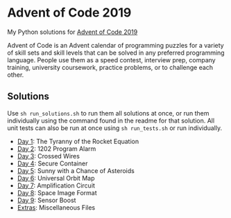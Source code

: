 # Advent of Code 2019
My Python solutions for [Advent of Code 2019](https://adventofcode.com/)

Advent of Code is an Advent calendar of programming puzzles for a variety of
skill sets and skill levels that can be solved in any preferred programming
language. People use them as a speed contest, interview prep, company training,
university coursework, practice problems, or to challenge each other.

## Solutions
Use `sh run_solutions.sh` to run them all solutions at once, or run them
individually using the command found in the readme for that solution. All unit
tests can also be run at once using `sh run_tests.sh` or run individually.

* [Day 1](day01): The Tyranny of the Rocket Equation
* [Day 2](day02): 1202 Program Alarm
* [Day 3](day03): Crossed Wires
* [Day 4](day04): Secure Container
* [Day 5](day05): Sunny with a Chance of Asteroids
* [Day 6](day06): Universal Orbit Map
* [Day 7](day07): Amplification Circuit
* [Day 8](day08): Space Image Format
* [Day 9](day09): Sensor Boost
* [Extras](extras): Miscellaneous Files
